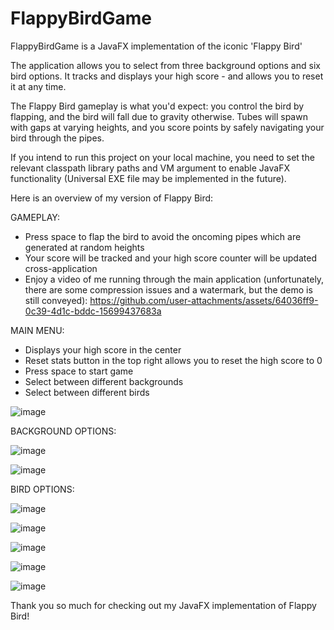 # FlappyBirdGame
FlappyBirdGame is a JavaFX implementation of the iconic 'Flappy Bird'

The application allows you to select from three background options and six bird options. It tracks and displays your high score - and allows you to reset it at any time.

The Flappy Bird gameplay is what you'd expect: you control the bird by flapping, and the bird will fall due to gravity otherwise. Tubes will spawn with gaps at varying heights, and you score points by safely navigating your bird through the pipes.

If you intend to run this project on your local machine, you need to set the relevant classpath library paths and VM argument to enable JavaFX functionality (Universal EXE file may be implemented in the future).

Here is an overview of my version of Flappy Bird:

GAMEPLAY:
  - Press space to flap the bird to avoid the oncoming pipes which are generated at random heights
  - Your score will be tracked and your high score counter will be updated cross-application
  - Enjoy a video of me running through the main application (unfortunately, there are some compression issues and a watermark, but the demo is still conveyed):
https://github.com/user-attachments/assets/64036ff9-0c39-4d1c-bddc-15699437683a


MAIN MENU:
  - Displays your high score in the center
  - Reset stats button in the top right allows you to reset the high score to 0
  - Press space to start game
  - Select between different backgrounds
  - Select between different birds 

![image](https://github.com/user-attachments/assets/67c9d609-8239-4f40-b0d5-7ace1c4758c0)


BACKGROUND OPTIONS:

![image](https://github.com/user-attachments/assets/653b36c9-55ac-48ca-bc55-f62d4df86309)

![image](https://github.com/user-attachments/assets/ad710eeb-316b-4dc6-ab11-65607cfc09bb)


BIRD OPTIONS:

![image](https://github.com/user-attachments/assets/3747bd4d-a38a-4b0d-b6cc-4a10fe79f801)

![image](https://github.com/user-attachments/assets/c7811b7c-e090-4a19-8b5c-fd804e59aa35)

![image](https://github.com/user-attachments/assets/73ec5487-286c-4380-a912-b4bc3a5fe9f2)

![image](https://github.com/user-attachments/assets/faecd00f-4227-49b9-9c87-f429681d7e6b)

![image](https://github.com/user-attachments/assets/7e02e4df-a502-4975-b38f-bbe788694632)

Thank you so much for checking out my JavaFX implementation of Flappy Bird!

